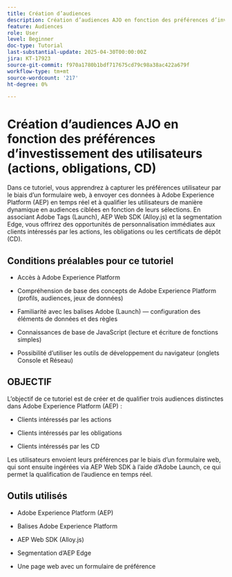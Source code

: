 ```yaml
---
title: Création d’audiences
description: Création d’audiences AJO en fonction des préférences d’investissement des utilisateurs (actions, obligations, CD)
feature: Audiences
role: User
level: Beginner
doc-type: Tutorial
last-substantial-update: 2025-04-30T00:00:00Z
jira: KT-17923
source-git-commit: f970a1780b1bdf717675cd79c98a38ac422a679f
workflow-type: tm+mt
source-wordcount: '217'
ht-degree: 0%

---
```



# Création d’audiences AJO en fonction des préférences d’investissement des utilisateurs (actions, obligations, CD)

Dans ce tutoriel, vous apprendrez à capturer les préférences utilisateur par le biais d’un formulaire web, à envoyer ces données à Adobe Experience Platform (AEP) en temps réel et à qualifier les utilisateurs de manière dynamique en audiences ciblées en fonction de leurs sélections. En associant Adobe Tags (Launch), AEP Web SDK (Alloy.js) et la segmentation Edge, vous offrirez des opportunités de personnalisation immédiates aux clients intéressés par les actions, les obligations ou les certificats de dépôt (CD).

## Conditions préalables pour ce tutoriel

* Accès à Adobe Experience Platform

* Compréhension de base des concepts de Adobe Experience Platform (profils, audiences, jeux de données)

* Familiarité avec les balises Adobe (Launch) — configuration des éléments de données et des règles

* Connaissances de base de JavaScript (lecture et écriture de fonctions simples)

* Possibilité d’utiliser les outils de développement du navigateur (onglets Console et Réseau)


## OBJECTIF

L’objectif de ce tutoriel est de créer et de qualifier trois audiences distinctes dans Adobe Experience Platform (AEP) :

* Clients intéressés par les actions

* Clients intéressés par les obligations

* Clients intéressés par les CD

Les utilisateurs envoient leurs préférences par le biais d’un formulaire web, qui sont ensuite ingérées via AEP Web SDK à l’aide d’Adobe Launch, ce qui permet la qualification de l’audience en temps réel.

## Outils utilisés

* Adobe Experience Platform (AEP)

* Balises Adobe Experience Platform

* AEP Web SDK (Alloy.js)

* Segmentation d’AEP Edge

* Une page web avec un formulaire de préférence





